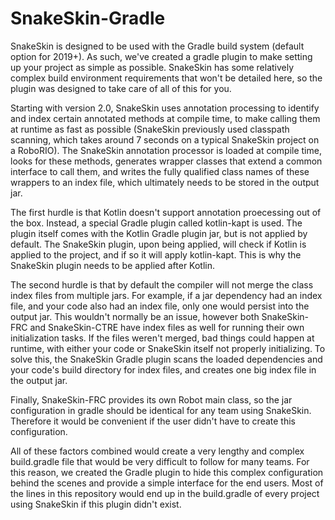 # SnakeSkin-Gradle
SnakeSkin is designed to be used with the Gradle build system (default option for 2019+).  As such, we've created a gradle plugin to make setting up your project as simple as possible.  SnakeSkin has some relatively complex build environment requirements that won't be detailed here, so the plugin was designed to take care of all of this for you.

Starting with version 2.0, SnakeSkin uses annotation processing to identify and index certain annotated methods at compile time, to make calling them at runtime as fast as possible (SnakeSkin previously used classpath scanning, which takes around 7 seconds on a typical SnakeSkin project on a RoboRIO).  The SnakeSkin annotation processor is loaded at compile time, looks for these methods, generates wrapper classes that extend a common interface to call them, and writes the fully qualified class names of these wrappers to an index file, which ultimately needs to be stored in the output jar.

The first hurdle is that Kotlin doesn't support annotation proecessing out of the box.  Instead, a special Gradle plugin called kotlin-kapt is used.  The plugin itself comes with the Kotlin Gradle plugin jar, but is not applied by default.  The SnakeSkin plugin, upon being applied, will check if Kotlin is applied to the project, and if so it will apply kotlin-kapt.  This is why the SnakeSkin plugin needs to be applied after Kotlin.

The second hurdle is that by default the compiler will not merge the class index files from multiple jars.  For example, if a jar dependency had an index file, and your code also had an index file, only one would persist into the output jar.  This wouldn't normally be an issue, however both SnakeSkin-FRC and SnakeSkin-CTRE have index files as well for running their own initialization tasks.  If the files weren't merged, bad things could happen at runtime, with either your code or SnakeSkin itself not properly initializing.  To solve this, the SnakeSkin Gradle plugin scans the loaded dependencies and your code's build directory for index files, and creates one big index file in the output jar.


Finally, SnakeSkin-FRC provides its own Robot main class, so the jar configuration in gradle should be identical for any team using SnakeSkin.  Therefore it would be convenient if the user didn't have to create this configuration.

All of these factors combined would create a very lengthy and complex build.gradle file that would be very difficult to follow for many teams.  For this reason, we created the Gradle plugin to hide this complex configuration behind the scenes and provide a simple interface for the end users. Most of the lines in this repository would end up in the build.gradle of every project using SnakeSkin if this plugin didn't exist.
